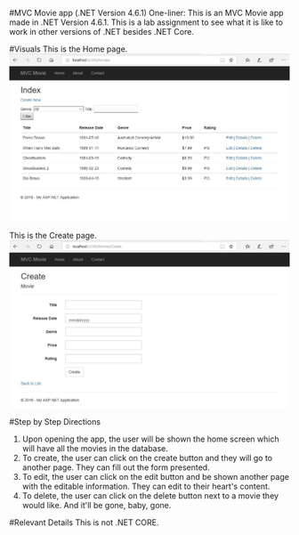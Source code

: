 #MVC Movie app (.NET Version 4.6.1)
One-liner: This is an MVC Movie app made in .NET Version 4.6.1. This is a lab assignment to see what it is like to work in other versions of .NET besides .NET Core.

#Visuals
This is the Home page.
![Home](asset/MovieHomePage.jpg)

This is the Create page. 
![Create](asset/MovieCreate.jpg)

#Step by Step Directions
1. Upon opening the app, the user will be shown the home screen which will have all the movies in the database.
2. To create, the user can click on the create button and they will go to another page. They can fill out the form presented.
3. To edit, the user can click on the edit button and be shown another page with the editable information. They can edit to their heart's content.
4. To delete, the user can click on the delete button next to a movie they would like. And it'll be gone, baby, gone.

#Relevant Details
This is not .NET CORE.